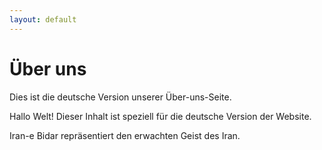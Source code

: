 ```yaml
---
layout: default
---
```


# Über uns

Dies ist die deutsche Version unserer Über-uns-Seite.

Hallo Welt! Dieser Inhalt ist speziell für die deutsche Version der Website.

Iran-e Bidar repräsentiert den erwachten Geist des Iran.